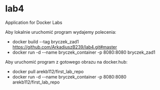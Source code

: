 # lab4
Application for Docker Labs


Aby lokalnie uruchomić program wydajemy polecenia:
- docker build --tag bryczek_zad1 https://github.com/ArkadiuszB239/lab4.git#master
- docker run -d --name bryczek_container -p 8080:8080 bryczek_zad1


Aby uruchomić program z gotowego obrazu na docker.hub:

- docker pull arekb112/first_lab_repo
- docker run -d --name bryczek_container -p 8080:8080 arekb112/first_lab_repo
